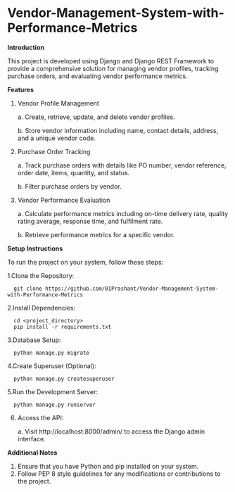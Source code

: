 # Vendor-Management-System-with-Performance-Metrics
**Introduction**

This project is developed using Django and Django REST Framework to provide a comprehensive solution for managing vendor profiles, tracking purchase orders, and evaluating vendor performance metrics.

**Features**


1. Vendor Profile Management

      a. Create, retrieve, update, and delete vendor profiles.

      b. Store vendor information including name, contact details, address, and a unique vendor code.

2. Purchase Order Tracking

      a. Track purchase orders with details like PO number, vendor reference, order date, items, quantity, and status.

      b. Filter purchase orders by vendor.

3. Vendor Performance Evaluation

      a. Calculate performance metrics including on-time delivery rate, quality rating average, response time, and fulfilment rate.

      b. Retrieve performance metrics for a specific vendor.

**Setup Instructions**

To run the project on your system, follow these steps:

1.Clone the Repository:

      git clone https://github.com/01Prashant/Vendor-Management-System-with-Performance-Metrics

2.Install Dependencies:

      cd <project_directory>
      pip install -r requirements.txt

3.Database Setup:

      python manage.py migrate

4.Create Superuser (Optional):

      python manage.py createsuperuser

5.Run the Development Server:

      python manage.py runserver

6. Access the API:

      a. Visit http://localhost:8000/admin/ to access the Django admin interface.

**Additional Notes**

1. Ensure that you have Python and pip installed on your system.
2. Follow PEP 8 style guidelines for any modifications or contributions to the project.
